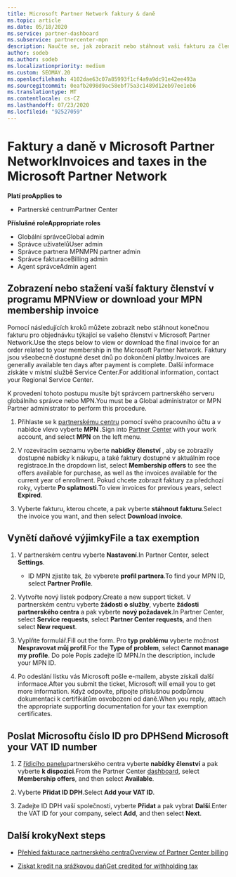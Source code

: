 ```yaml
---
title: Microsoft Partner Network faktury & daně
ms.topic: article
ms.date: 05/18/2020
ms.service: partner-dashboard
ms.subservice: partnercenter-mpn
description: Naučte se, jak zobrazit nebo stáhnout vaši fakturu za členství v programu MPN, jak vystavit daňovou odchylku, a jak poslat Microsoftu své identifikační číslo.
author: sodeb
ms.author: sodeb
ms.localizationpriority: medium
ms.custom: SEOMAY.20
ms.openlocfilehash: 4102dae63c07a85993f1cf4a9a9dc91e42ee493a
ms.sourcegitcommit: 0eafb2098d9ac58ebf75a3c1489d12eb97ee1eb6
ms.translationtype: MT
ms.contentlocale: cs-CZ
ms.lasthandoff: 07/23/2020
ms.locfileid: "92527059"
---
```

# <a name="invoices-and-taxes-in-the-microsoft-partner-network"></a><span data-ttu-id="6ab8c-103">Faktury a daně v Microsoft Partner Network</span><span class="sxs-lookup"><span data-stu-id="6ab8c-103">Invoices and taxes in the Microsoft Partner Network</span></span>

<span data-ttu-id="6ab8c-104">**Platí pro**</span><span class="sxs-lookup"><span data-stu-id="6ab8c-104">**Applies to**</span></span>

- <span data-ttu-id="6ab8c-105">Partnerské centrum</span><span class="sxs-lookup"><span data-stu-id="6ab8c-105">Partner Center</span></span>

<span data-ttu-id="6ab8c-106">**Příslušné role**</span><span class="sxs-lookup"><span data-stu-id="6ab8c-106">**Appropriate roles**</span></span>

- <span data-ttu-id="6ab8c-107">Globální správce</span><span class="sxs-lookup"><span data-stu-id="6ab8c-107">Global admin</span></span>
- <span data-ttu-id="6ab8c-108">Správce uživatelů</span><span class="sxs-lookup"><span data-stu-id="6ab8c-108">User admin</span></span>
- <span data-ttu-id="6ab8c-109">Správce partnera MPN</span><span class="sxs-lookup"><span data-stu-id="6ab8c-109">MPN partner admin</span></span>
- <span data-ttu-id="6ab8c-110">Správce fakturace</span><span class="sxs-lookup"><span data-stu-id="6ab8c-110">Billing admin</span></span>
- <span data-ttu-id="6ab8c-111">Agent správce</span><span class="sxs-lookup"><span data-stu-id="6ab8c-111">Admin agent</span></span>

## <a name="view-or-download-your-mpn-membership-invoice"></a><span data-ttu-id="6ab8c-112">Zobrazení nebo stažení vaší faktury členství v programu MPN</span><span class="sxs-lookup"><span data-stu-id="6ab8c-112">View or download your MPN membership invoice</span></span>

<span data-ttu-id="6ab8c-113">Pomocí následujících kroků můžete zobrazit nebo stáhnout konečnou fakturu pro objednávku týkající se vašeho členství v Microsoft Partner Network.</span><span class="sxs-lookup"><span data-stu-id="6ab8c-113">Use the steps below to view or download the final invoice for an order related to your membership in the Microsoft Partner Network.</span></span> <span data-ttu-id="6ab8c-114">Faktury jsou všeobecně dostupné deset dnů po dokončení platby.</span><span class="sxs-lookup"><span data-stu-id="6ab8c-114">Invoices are generally available ten days after payment is complete.</span></span> <span data-ttu-id="6ab8c-115">Další informace získáte v místní službě Service Center.</span><span class="sxs-lookup"><span data-stu-id="6ab8c-115">For additional information, contact your Regional Service Center.</span></span>  

<span data-ttu-id="6ab8c-116">K provedení tohoto postupu musíte být správcem partnerského serveru globálního správce nebo MPN.</span><span class="sxs-lookup"><span data-stu-id="6ab8c-116">You must be a Global administrator or MPN Partner administrator to perform this procedure.</span></span> 

1.  <span data-ttu-id="6ab8c-117">Přihlaste se k [partnerskému centru](https://partner.microsoft.com/dashboard/home) pomocí svého pracovního účtu a v nabídce vlevo vyberte **MPN** .</span><span class="sxs-lookup"><span data-stu-id="6ab8c-117">Sign into [Partner Center](https://partner.microsoft.com/dashboard/home) with your work account, and select **MPN** on the left menu.</span></span>

4.  <span data-ttu-id="6ab8c-118">V rozevíracím seznamu vyberte **nabídky členství** , aby se zobrazily dostupné nabídky k nákupu, a také faktury dostupné v aktuálním roce registrace.</span><span class="sxs-lookup"><span data-stu-id="6ab8c-118">In the dropdown list, select **Membership offers** to see the offers available for purchase, as well as the invoices available for the current year of enrollment.</span></span> <span data-ttu-id="6ab8c-119">Pokud chcete zobrazit faktury za předchozí roky, vyberte **Po splatnosti**.</span><span class="sxs-lookup"><span data-stu-id="6ab8c-119">To view invoices for previous years, select **Expired**.</span></span>

6.  <span data-ttu-id="6ab8c-120">Vyberte fakturu, kterou chcete, a pak vyberte **stáhnout fakturu**.</span><span class="sxs-lookup"><span data-stu-id="6ab8c-120">Select the invoice you want, and then select **Download invoice**.</span></span> 

## <a name="file-a-tax-exemption"></a><span data-ttu-id="6ab8c-121">Vynětí daňové výjimky</span><span class="sxs-lookup"><span data-stu-id="6ab8c-121">File a tax exemption</span></span>

1.  <span data-ttu-id="6ab8c-122">V partnerském centru vyberte **Nastavení**.</span><span class="sxs-lookup"><span data-stu-id="6ab8c-122">In Partner Center, select **Settings**.</span></span>
    - <span data-ttu-id="6ab8c-123">ID MPN zjistíte tak, že vyberete **profil partnera**.</span><span class="sxs-lookup"><span data-stu-id="6ab8c-123">To find your MPN ID, select **Partner Profile**.</span></span>

2.  <span data-ttu-id="6ab8c-124">Vytvořte nový lístek podpory.</span><span class="sxs-lookup"><span data-stu-id="6ab8c-124">Create a new support ticket.</span></span> <span data-ttu-id="6ab8c-125">V partnerském centru vyberte **žádosti o služby**, vyberte **žádosti partnerského centra** a pak vyberte **nový požadavek**.</span><span class="sxs-lookup"><span data-stu-id="6ab8c-125">In Partner Center, select **Service requests**, select **Partner Center requests**, and then select **New request**.</span></span>

3.  <span data-ttu-id="6ab8c-126">Vyplňte formulář.</span><span class="sxs-lookup"><span data-stu-id="6ab8c-126">Fill out the form.</span></span> <span data-ttu-id="6ab8c-127">Pro **typ problému** vyberte možnost **Nespravovat můj profil**.</span><span class="sxs-lookup"><span data-stu-id="6ab8c-127">For the **Type of problem**, select **Cannot manage my profile**.</span></span> <span data-ttu-id="6ab8c-128">Do pole Popis zadejte ID MPN.</span><span class="sxs-lookup"><span data-stu-id="6ab8c-128">In the description, include your MPN ID.</span></span>

4.  <span data-ttu-id="6ab8c-129">Po odeslání lístku vás Microsoft pošle e-mailem, abyste získali další informace.</span><span class="sxs-lookup"><span data-stu-id="6ab8c-129">After you submit the ticket, Microsoft will email you to get more information.</span></span> <span data-ttu-id="6ab8c-130">Když odpovíte, připojte příslušnou podpůrnou dokumentaci k certifikátům osvobození od daně.</span><span class="sxs-lookup"><span data-stu-id="6ab8c-130">When you reply, attach the appropriate supporting documentation for your tax exemption certificates.</span></span>

## <a name="send-microsoft-your-vat-id-number"></a><span data-ttu-id="6ab8c-131">Poslat Microsoftu číslo ID pro DPH</span><span class="sxs-lookup"><span data-stu-id="6ab8c-131">Send Microsoft your VAT ID number</span></span>

1.  <span data-ttu-id="6ab8c-132">Z [řídicího panelu](https://partner.microsoft.com/dashboard/home)partnerského centra vyberte **nabídky členství** a pak vyberte **k dispozici**.</span><span class="sxs-lookup"><span data-stu-id="6ab8c-132">From the Partner Center [dashboard](https://partner.microsoft.com/dashboard/home), select **Membership offers**, and then select **Available**.</span></span> 

2.  <span data-ttu-id="6ab8c-133">Vyberte **Přidat ID DPH**.</span><span class="sxs-lookup"><span data-stu-id="6ab8c-133">Select **Add your VAT ID**.</span></span> 

3.  <span data-ttu-id="6ab8c-134">Zadejte ID DPH vaší společnosti, vyberte **Přidat** a pak vybrat **Další**.</span><span class="sxs-lookup"><span data-stu-id="6ab8c-134">Enter the VAT ID for your company, select **Add**, and then select **Next**.</span></span> 

## <a name="next-steps"></a><span data-ttu-id="6ab8c-135">Další kroky</span><span class="sxs-lookup"><span data-stu-id="6ab8c-135">Next steps</span></span>

- [<span data-ttu-id="6ab8c-136">Přehled fakturace partnerského centra</span><span class="sxs-lookup"><span data-stu-id="6ab8c-136">Overview of Partner Center billing</span></span>](billing-basics.md)

- [<span data-ttu-id="6ab8c-137">Získat kredit na srážkovou daň</span><span class="sxs-lookup"><span data-stu-id="6ab8c-137">Get credited for withholding tax</span></span>](withholding-tax-credit-form.md)
